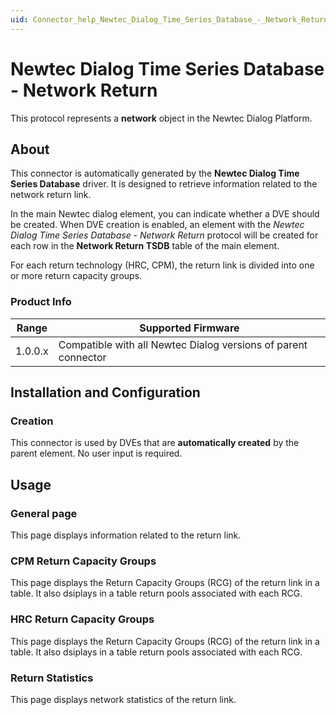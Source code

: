 ```yaml
---
uid: Connector_help_Newtec_Dialog_Time_Series_Database_-_Network_Return
---
```


# Newtec Dialog Time Series Database - Network Return

This protocol represents a **network** object in the Newtec Dialog Platform.

## About

This connector is automatically generated by the **Newtec Dialog Time Series Database** driver. It is designed to retrieve information related to the network return link.

In the main Newtec dialog element, you can indicate whether a DVE should be created. When DVE creation is enabled, an element with the *Newtec Dialog Time Series Database - Network Return* protocol will be created for each row in the **Network Return TSDB** table of the main element.

For each return technology (HRC, CPM), the return link is divided into one or more return capacity groups.

### Product Info

| **Range** | **Supported Firmware**                                      |
|------------------|-------------------------------------------------------------|
| 1.0.0.x          | Compatible with all Newtec Dialog versions of parent connector |

## Installation and Configuration

### Creation

This connector is used by DVEs that are **automatically created** by the parent element. No user input is required.

## Usage

### General page

This page displays information related to the return link.

### CPM Return Capacity Groups

This page displays the Return Capacity Groups (RCG) of the return link in a table. It also dsiplays in a table return pools associated with each RCG.

### HRC Return Capacity Groups

This page displays the Return Capacity Groups (RCG) of the return link in a table. It also dsiplays in a table return pools associated with each RCG.

### Return Statistics

This page displays network statistics of the return link.
